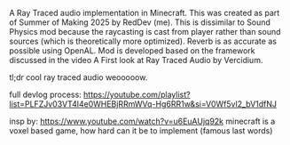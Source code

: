 A Ray Traced audio implementation in Minecraft. This was created as part of Summer of Making 2025 by RedDev (me). This is dissimilar to Sound Physics mod because the raycasting is cast from player rather than sound sources (which is theoretically more optimized). Reverb is as accurate as possible using OpenAL. Mod is developed based on the framework discussed in the video A First look at Ray Traced Audio by Vercidium.

tl;dr cool ray traced audio weooooow.

full devlog process: https://youtube.com/playlist?list=PLFZJv03VT4l4e0WHEBjRRmWVq-Hg6RR1w&si=V0Wf5vl2_bV1dfNJ

insp by: https://www.youtube.com/watch?v=u6EuAUjq92k
minecraft is a voxel based game, how hard can it be to implement (famous last words)
